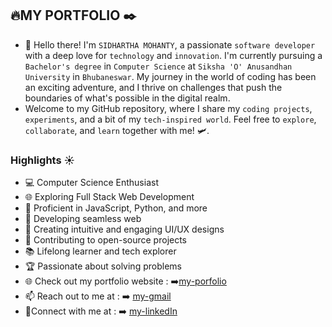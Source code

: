 ## 🔥MY PORTFOLIO ✒️ 

- 👋 Hello there! I'm `SIDHARTHA MOHANTY`, a passionate `software developer` with a deep love for `technology` and `innovation`. I'm currently pursuing a `Bachelor's degree` in `Computer Science` at `Siksha 'O' Anusandhan University` in `Bhubaneswar`. My journey in the world of coding has been an exciting adventure, and I thrive on challenges that push the boundaries of what's possible in the digital realm. 
- Welcome to my GitHub repository, where I share my `coding projects`, `experiments`, and a bit of my `tech-inspired world`. Feel free to `explore`, `collaborate`, and `learn` together with me! 🛩️.

### Highlights ☀️

- 💻 Computer Science Enthusiast
- 🌐 Exploring Full Stack Web Development
- 🎯 Proficient in JavaScript, Python, and more
- 🚀 Developing seamless web
- 🌈 Creating intuitive and engaging UI/UX designs
- 🌟 Contributing to open-source projects
- 📚 Lifelong learner and tech explorer
- 🏆 Passionate about solving problems
- 🌐 Check out my portfolio website : ➡️[my-porfolio](https://sid-portfolio-taupe.vercel.app/)
- 📫 Reach out to me at : ➡️ [my-gmail](https://mail.google.com/mail/u/0/#inbox)
- 📱Connect with me at : ➡️ [my-linkedIn](https://www.linkedin.com/in/sidhartha2002)

